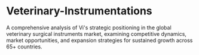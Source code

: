 # Veterinary-Instrumentations
A comprehensive analysis of Vi's strategic positioning in the global veterinary surgical instruments market, examining competitive dynamics, market opportunities, and expansion strategies for sustained growth across 65+ countries.
